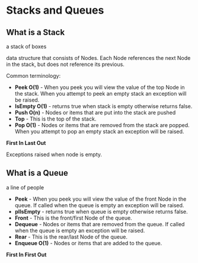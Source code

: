 # Stacks and Queues

## What is a Stack

a stack of boxes

data structure that consists of Nodes. Each Node references the next Node in the stack, but does not reference its previous.

Common terminology:

- **Peek O(1)** - When you peek you will view the value of the top Node in the stack. When you attempt to peek an empty stack an exception will be raised.
- **IsEmpty O(1)** - returns true when stack is empty otherwise returns false.
- **Push O(n)** - Nodes or items that are put into the stack are pushed
- **Top** - This is the top of the stack.
- **Pop O(1)** - Nodes or items that are removed from the stack are popped. When you attempt to pop an empty stack an exception will be raised.

**First In Last Out**

Exceptions raised when node is empty.

## What is a Queue

a line of people

- **Peek** - When you peek you will view the value of the front Node in the queue. If called when the queue is empty an exception will be raised.
- **plIsEmpty** - returns true when queue is empty otherwise returns false.
- **Front** - This is the front/first Node of the queue.
- **Dequeue** - Nodes or items that are removed from the queue. If called when the queue is empty an exception will be raised.
- **Rear** - This is the rear/last Node of the queue.
- **Enqueue O(1)** - Nodes or items that are added to the queue.

**First In First Out**